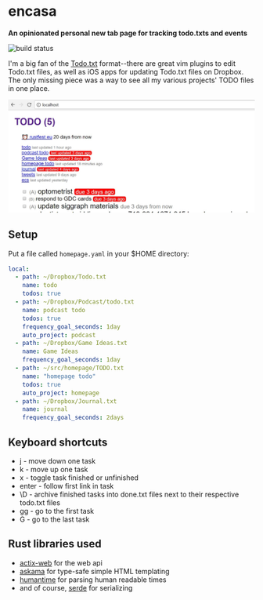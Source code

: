 # encasa

**An opinionated personal new tab page for tracking todo.txts and events**

![build status](https://travis-ci.org/kevinw/encasa.svg?branch=master)

I'm a big fan of the [Todo.txt](http://todotxt.org/) format--there are great vim plugins to edit Todo.txt files, as well as iOS apps for updating Todo.txt files on Dropbox. The only missing piece was a way to see all my various projects' TODO files in one place.

![screenshot](https://raw.githubusercontent.com/kevinw/encasa/master/docs/static/screenshot.jpg)

## Setup

Put a file called `homepage.yaml` in your $HOME directory:

```yaml
local:
  - path: ~/Dropbox/Todo.txt
    name: todo
    todos: true
  - path: ~/Dropbox/Podcast/todo.txt
    name: podcast todo
    todos: true
    frequency_goal_seconds: 1day
    auto_project: podcast
  - path: ~/Dropbox/Game Ideas.txt
    name: Game Ideas
    frequency_goal_seconds: 1day
  - path: ~/src/homepage/TODO.txt
    name: "homepage todo"
    todos: true
    auto_project: homepage
  - path: ~/Dropbox/Journal.txt
    name: journal
    frequency_goal_seconds: 2days
```

## Keyboard shortcuts

 * j - move down one task
 * k - move up one task
 * x - toggle task finished or unfinished
 * enter - follow first link in task
 * \D - archive finished tasks into done.txt files next to their respective todo.txt files
 * gg - go to the first task
 * G - go to the last task

## Rust libraries used

* [actix-web](http://actix.rs/) for the web api
* [askama](https://github.com/djc/askama) for type-safe simple HTML templating
* [humantime](https://github.com/tailhook/humantime) for parsing human readable times
* and of course, [serde](https://serde.rs/) for serializing
